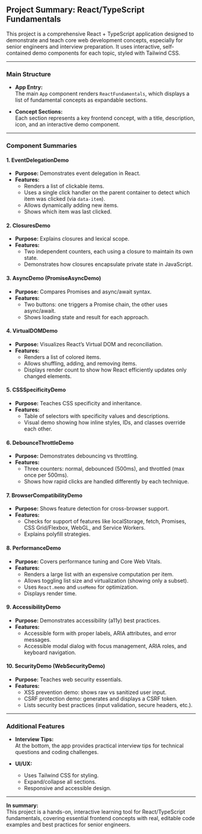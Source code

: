## Project Summary: React/TypeScript Fundamentals

This project is a comprehensive React + TypeScript application designed to demonstrate and teach core web development concepts, especially for senior engineers and interview preparation. It uses interactive, self-contained demo components for each topic, styled with Tailwind CSS.

---

### Main Structure

- **App Entry:**  
  The main `App` component renders `ReactFundamentals`, which displays a list of fundamental concepts as expandable sections.

- **Concept Sections:**  
  Each section represents a key frontend concept, with a title, description, icon, and an interactive demo component.

---

### Component Summaries

#### 1. **EventDelegationDemo**
- **Purpose:** Demonstrates event delegation in React.
- **Features:**  
  - Renders a list of clickable items.
  - Uses a single click handler on the parent container to detect which item was clicked (via `data-item`).
  - Allows dynamically adding new items.
  - Shows which item was last clicked.

#### 2. **ClosuresDemo**
- **Purpose:** Explains closures and lexical scope.
- **Features:**  
  - Two independent counters, each using a closure to maintain its own state.
  - Demonstrates how closures encapsulate private state in JavaScript.

#### 3. **AsyncDemo (PromiseAsyncDemo)**
- **Purpose:** Compares Promises and async/await syntax.
- **Features:**  
  - Two buttons: one triggers a Promise chain, the other uses async/await.
  - Shows loading state and result for each approach.

#### 4. **VirtualDOMDemo**
- **Purpose:** Visualizes React’s Virtual DOM and reconciliation.
- **Features:**  
  - Renders a list of colored items.
  - Allows shuffling, adding, and removing items.
  - Displays render count to show how React efficiently updates only changed elements.

#### 5. **CSSSpecificityDemo**
- **Purpose:** Teaches CSS specificity and inheritance.
- **Features:**  
  - Table of selectors with specificity values and descriptions.
  - Visual demo showing how inline styles, IDs, and classes override each other.

#### 6. **DebounceThrottleDemo**
- **Purpose:** Demonstrates debouncing vs throttling.
- **Features:**  
  - Three counters: normal, debounced (500ms), and throttled (max once per 500ms).
  - Shows how rapid clicks are handled differently by each technique.

#### 7. **BrowserCompatibilityDemo**
- **Purpose:** Shows feature detection for cross-browser support.
- **Features:**  
  - Checks for support of features like localStorage, fetch, Promises, CSS Grid/Flexbox, WebGL, and Service Workers.
  - Explains polyfill strategies.

#### 8. **PerformanceDemo**
- **Purpose:** Covers performance tuning and Core Web Vitals.
- **Features:**  
  - Renders a large list with an expensive computation per item.
  - Allows toggling list size and virtualization (showing only a subset).
  - Uses `React.memo` and `useMemo` for optimization.
  - Displays render time.

#### 9. **AccessibilityDemo**
- **Purpose:** Demonstrates accessibility (a11y) best practices.
- **Features:**  
  - Accessible form with proper labels, ARIA attributes, and error messages.
  - Accessible modal dialog with focus management, ARIA roles, and keyboard navigation.

#### 10. **SecurityDemo (WebSecurityDemo)**
- **Purpose:** Teaches web security essentials.
- **Features:**  
  - XSS prevention demo: shows raw vs sanitized user input.
  - CSRF protection demo: generates and displays a CSRF token.
  - Lists security best practices (input validation, secure headers, etc.).

---

### Additional Features

- **Interview Tips:**  
  At the bottom, the app provides practical interview tips for technical questions and coding challenges.

- **UI/UX:**  
  - Uses Tailwind CSS for styling.
  - Expand/collapse all sections.
  - Responsive and accessible design.

---

**In summary:**  
This project is a hands-on, interactive learning tool for React/TypeScript fundamentals, covering essential frontend concepts with real, editable code examples and best practices for senior engineers.
